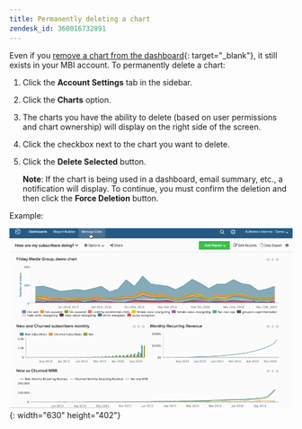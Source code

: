 ```yaml
---
title: Permanently deleting a chart
zendesk_id: 360016732891
---
```


Even if you [remove a chart from the dashboard](../../data-user/dashboards/remove-charts-dashboard.md){: target="_blank"}, it still exists in your MBI account. To permanently delete a chart:

1. Click the **Account Settings** tab in the sidebar.

1. Click the **Charts** option.

1. The charts you have the ability to delete (based on user permissions and chart ownership) will display on the right side of the screen.

1. Click the checkbox next to the chart you want to delete.

1. Click the **Delete Selected** button.

   **Note**: If the chart is being used in a dashboard, email summary, etc., a notification will display. To continue, you must confirm the deletion and then click the **Force Deletion** button.

Example:

![delete a chart](../../assets/deletechart.gif){: width="630" height="402"}
